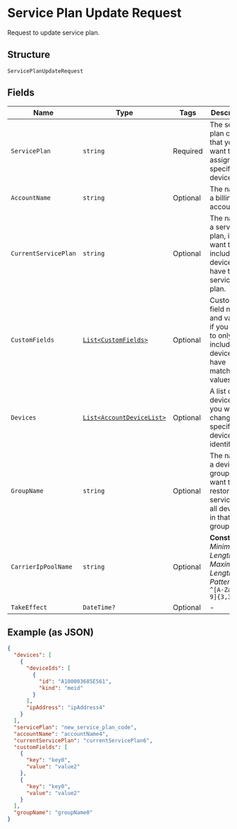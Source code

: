 
# Service Plan Update Request

Request to update service plan.

## Structure

`ServicePlanUpdateRequest`

## Fields

| Name | Type | Tags | Description |
|  --- | --- | --- | --- |
| `ServicePlan` | `string` | Required | The service plan code that you want to assign to all specified devices. |
| `AccountName` | `string` | Optional | The name of a billing account. |
| `CurrentServicePlan` | `string` | Optional | The name of a service plan, if you want to only include devices that have that service plan. |
| `CustomFields` | [`List<CustomFields>`](../../doc/models/custom-fields.md) | Optional | Custom field names and values, if you want to only include devices that have matching values. |
| `Devices` | [`List<AccountDeviceList>`](../../doc/models/account-device-list.md) | Optional | A list of the devices that you want to change, specified by device identifier. |
| `GroupName` | `string` | Optional | The name of a device group, if you want to restore service for all devices in that group. |
| `CarrierIpPoolName` | `string` | Optional | **Constraints**: *Minimum Length*: `3`, *Maximum Length*: `32`, *Pattern*: `^[A-Za-z0-9]{3,32}$` |
| `TakeEffect` | `DateTime?` | Optional | - |

## Example (as JSON)

```json
{
  "devices": [
    {
      "deviceIds": [
        {
          "id": "A100003685E561",
          "kind": "meid"
        }
      ],
      "ipAddress": "ipAddress4"
    }
  ],
  "servicePlan": "new_service_plan_code",
  "accountName": "accountName4",
  "currentServicePlan": "currentServicePlan6",
  "customFields": [
    {
      "key": "key0",
      "value": "value2"
    },
    {
      "key": "key0",
      "value": "value2"
    }
  ],
  "groupName": "groupName0"
}
```

